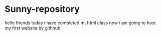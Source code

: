 # Sunny-repository
hello friends today i have completed mt html class now i am going to host my first website by githhub
